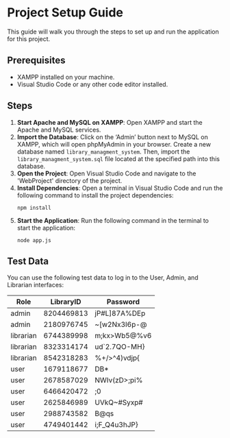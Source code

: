# Project Setup Guide

This guide will walk you through the steps to set up and run the application for this project.

## Prerequisites

- XAMPP installed on your machine.
- Visual Studio Code or any other code editor installed.

## Steps

1. **Start Apache and MySQL on XAMPP**: Open XAMPP and start the Apache and MySQL services.
2. **Import the Database**: Click on the ‘Admin’ button next to MySQL on XAMPP, which will open phpMyAdmin in your browser. Create a new database named `library_managment_system`. Then, import the `library_managment_system.sql` file located at the specified path into this database.
3. **Open the Project**: Open Visual Studio Code and navigate to the 'WebProject' directory of the project.
4. **Install Dependencies**: Open a terminal in Visual Studio Code and run the following command to install the project dependencies:
    ```
    npm install
    ```
5. **Start the Application**: Run the following command in the terminal to start the application:
    ```
    node app.js
    ```

## Test Data

You can use the following test data to log in to the User, Admin, and Librarian interfaces:

| Role       | LibraryID   | Password      |
|------------|-------------|---------------|
| admin      | 8204469813  | jP#L]87A%DEp  |
| admin      | 2180976745  | ~[w2Nx3I6p-@  |
| librarian  | 6744389998  | m;kx>Wb5@%v6  |
| librarian  | 8323314174  | ud`2.7QO-MH}  |
| librarian  | 8542318283  | %+/>^4)vdjp{  |
| user       | 1679118677  | DB*|ezz/|S6J  |
| user       | 2678587029  | NWIv(zD>;pi%  |
| user       | 6466420472  | ;0|}{aNk2zt-  |
| user       | 2625846989  | UVkQ~#Syxp#   |
| user       | 2988743582  | B@qs|p!MK^b`  |
| user       | 4749401442  | i;F_Q4u3hJP}  |
